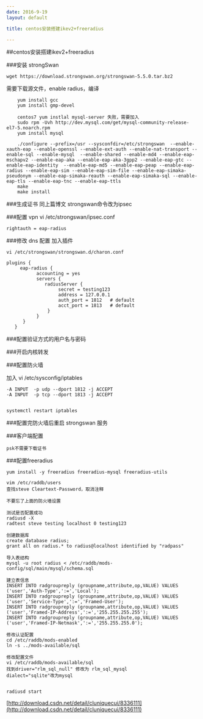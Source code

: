 ```yaml
---
date: 2016-9-19
layout: default

title: centos安装搭建ikev2+freeradius

---
```


##centos安装搭建ikev2+freeradius

###安装 strongSwan

	wget https://download.strongswan.org/strongswan-5.5.0.tar.bz2
需要下载源文件，enable radius，编译
	
		yum install gcc
		yum install gmp-devel
		
		centos7 yum instlal mysql-server 失败，需要加入
		sudo rpm -Uvh http://dev.mysql.com/get/mysql-community-release-el7-5.noarch.rpm
		yum install mysql
		
		./configure --prefix=/usr --sysconfdir=/etc/strongswan  --enable-xauth-eap --enable-openssl --enable-ext-auth --enable-nat-transport --enable-sql --enable-mysql  --enable-shared --enable-md4 --enable-eap-mschapv2 --enable-eap-aka --enable-eap-aka-3gpp2 --enable-eap-gtc --enable-eap-identity  --enable-eap-md5 --enable-eap-peap --enable-eap-radius --enable-eap-sim --enable-eap-sim-file --enable-eap-simaka-pseudonym --enable-eap-simaka-reauth --enable-eap-simaka-sql --enable-eap-tls --enable-eap-tnc --enable-eap-ttls
		make
		make install
	
###生成证书
同上篇博文
	strongswan命令改为ipsec
	
###配置 vpn
	vi /etc/strongswan/ipsec.conf
	
	rightauth = eap-radius

###修改 dns 配置
加入插件

	vi /etc/strongswan/strongswan.d/charon.conf
	
	plugins {
         eap-radius {
               accounting = yes
               servers {
                  radiusServer {
                       secret = testing123
                       address = 127.0.0.1
                       auth_port = 1812   # default
                       acct_port = 1813   # default
                   }
               }
          }
       }


###配置验证方式的用户名与密码
	
	
###开启内核转发


###配置防火墙

加入
	vi /etc/sysconfig/iptables
	
	-A INPUT  -p udp --dport 1812 -j ACCEPT
	-A INPUT  -p tcp --dport 1813 -j ACCEPT
	

	systemctl restart iptables
	

###配置完防火墙后重启 strongswan 服务

	

###客户端配置

	psk不需要下载证书

###配置freeradius

	yum install -y freeradius freeradius-mysql freeradius-utils 
	
	vim /etc/raddb/users
	查找steve Cleartext-Password，取消注释
	
	不要忘了上面的防火墙设置
	
	测试是否配置成功
	radiusd -X
	radtest steve testing localhost 0 testing123
	
	创建数据库
	create database radius;
	grant all on radius.* to radius@localhost identified by "radpass"
	
	导入表结构
	mysql -u root radius < /etc/raddb/mods-config/sql/main/mysql/schema.sql 
	
	建立表信息
	INSERT INTO radgroupreply (groupname,attribute,op,VALUE) VALUES ('user','Auth-Type',':=','Local');
	INSERT INTO radgroupreply (groupname,attribute,op,VALUE) VALUES ('user','Service-Type',':=','Framed-User');
	INSERT INTO radgroupreply (groupname,attribute,op,VALUE) VALUES ('user','Framed-IP-Address',':=','255.255.255.255');
	INSERT INTO radgroupreply (groupname,attribute,op,VALUE) VALUES ('user','Framed-IP-Netmask',':=','255.255.255.0');	
	
	修改认证配置
	cd /etc/raddb/mods-enabled
	ln -s ../mods-available/sql
	
	修改配置文件
	vi /etc/raddb/mods-available/sql
	找到driver="rlm_sql_null" 修改为 rlm_sql_mysql 
	dialect="sqlite"改为mysql
	
	
	radiusd start
	
[http://download.csdn.net/detail/cluniquecui/8336111](http://download.csdn.net/detail/cluniquecui/8336111)







    


